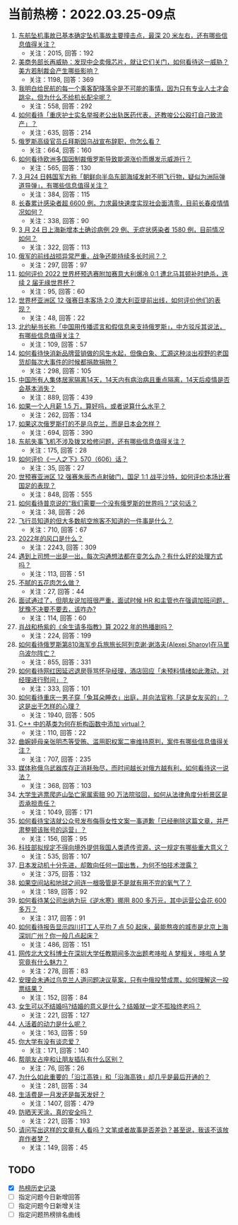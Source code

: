 # 当前热榜：2022.03.25-09点
1. [东航坠机事故已基本确定坠机事故主要撞击点，最深 20 米左右，还有哪些信息值得关注？](https://www.zhihu.com/question/523860002)
    * 关注：2015, 回答：192
2. [美商务部长再威胁：发现中企卖俄芯片，就让它们关门，如何看待这一威胁？美方若制裁会产生哪些影响？](https://www.zhihu.com/question/523805598)
    * 关注：1198, 回答：369
3. [我明白给民航的每一个乘客配降落伞是不可能的事情，因为只有专业人士才会跳伞，但为什么不给机长配伞呢？](https://www.zhihu.com/question/523492533)
    * 关注：558, 回答：292
4. [如何看待「重庆护士实名举报老公出轨医药代表，还教唆公公殴打自己致流产」？](https://www.zhihu.com/question/523860707)
    * 关注：635, 回答：214
5. [俄罗斯高级官员丘拜斯因乌战宣布辞职，你怎么看？](https://www.zhihu.com/question/523766516)
    * 关注：664, 回答：160
6. [如何看待欧洲多国因制裁俄罗斯导致能源涨价而爆发示威游行？](https://www.zhihu.com/question/523524242)
    * 关注：565, 回答：130
7. [3 月24 日韩国军方称「朝鲜向半岛东部海域发射不明飞行物，疑似为洲际弹道导弹」，有哪些信息值得关注？](https://www.zhihu.com/question/523820339)
    * 关注：384, 回答：115
8. [长春累计感染者超 6600 例，力求最快速度实现社会面清零，目前长春疫情情况如何？](https://www.zhihu.com/question/523393551)
    * 关注：338, 回答：90
9. [3 月 24 日上海新增本土确诊病例 29 例、无症状感染者 1580 例，目前情况如何？](https://www.zhihu.com/question/523966879)
    * 关注：322, 回答：113
10. [俄军的前线战损异常严重，战争还能持续多长时间？？](https://www.zhihu.com/question/519002946)
    * 关注：297, 回答：97
11. [如何评价 2022 世界杯预选赛附加赛意大利爆冷 0:1 遭北马其顿补时绝杀，连续 2 届无缘世界杯？](https://www.zhihu.com/question/523963712)
    * 关注：95, 回答：60
12. [世界杯亚洲区 12 强赛日本客场 2:0 澳大利亚提前出线，如何评价他们的表现？](https://www.zhihu.com/question/523881141)
    * 关注：48, 回答：22
13. [北约秘书长称「中国用传播谎言和假信息来支持俄罗斯」，中方驳斥其说法，有哪些信息值得关注？](https://www.zhihu.com/question/523849751)
    * 关注：109, 回答：57
14. [如何看待快消新品牌营销做的风生水起，但像白象、汇源这种淡出视野的老国货却每次大事件的时候都捐款捐物？](https://www.zhihu.com/question/523831165)
    * 关注：298, 回答：105
15. [中国所有人集体居家隔离14天，14天内有病治病且重点隔离，14天后疫情是否会基本消失？](https://www.zhihu.com/question/523524774)
    * 关注：889, 回答：439
16. [如果一个人月薪 1.5 万，算好吗，或者说算什么水平？](https://www.zhihu.com/question/522073404)
    * 关注：262, 回答：134
17. [如果这次俄罗斯打的不是乌克兰，而是日本会怎样？](https://www.zhihu.com/question/521796003)
    * 关注：694, 回答：390
18. [东航失事飞机不涉及拨叉检修问题，还有哪些信息值得关注？](https://www.zhihu.com/question/523863651)
    * 关注：175, 回答：28
19. [如何评价《一人之下》570（606）话？](https://www.zhihu.com/question/523833014)
    * 关注：35, 回答：27
20. [世预赛亚洲区 12 强赛朱辰杰点射破门，国足 1:1 战平沙特，如何评价本场比赛国足的表现？](https://www.zhihu.com/question/523806168)
    * 关注：848, 回答：555
21. [如何看待普京说的“我们需要一个没有俄罗斯的世界吗？”这句话？](https://www.zhihu.com/question/519340731)
    * 关注：38, 回答：26
22. [飞行员知道的但大多数航空旅客不知道的一件事是什么？](https://www.zhihu.com/question/421317686)
    * 关注：710, 回答：67
23. [2022年的风口是什么？](https://www.zhihu.com/question/511953598)
    * 关注：2243, 回答：309
24. [遇到上司想一出是一出，每次沟通想法都在变怎么办？有什么好的处理方式吗？](https://www.zhihu.com/question/521280628)
    * 关注：113, 回答：51
25. [不腻的五花肉怎么做？](https://www.zhihu.com/question/265721331)
    * 关注：27, 回答：44
26. [面试通过了，但朋友说加班很严重，面试时候 HR 和主管也在强调加班问题，犹豫不决要不要去，该咋办?](https://www.zhihu.com/question/517542639)
    * 关注：114, 回答：60
27. [肖战和杨紫的《余生请多指教》算 2022 年的热播剧吗？](https://www.zhihu.com/question/523697104)
    * 关注：224, 回答：199
28. [如何看待俄罗斯第810海军步兵旅旅长阿列克谢·谢洛夫(Alexei Sharov)在马里乌波尔阵亡？](https://www.zhihu.com/question/523734046)
    * 关注：855, 回答：331
29. [如何看待网红因延迟退房辱骂怀孕经理，酒店回应「未预料情绪如此激动，对经理进行慰问」？](https://www.zhihu.com/question/523723153)
    * 关注：333, 回答：101
30. [如何看待重庆一男子穿「兔耳朵睡衣」出庭，并向法官称「这是女友买的」？这是出于怎样的心理？](https://www.zhihu.com/question/523588972)
    * 关注：1940, 回答：505
31. [C++ 中的基类为何在析构函数中添加 virtual？](https://www.zhihu.com/question/522415436)
    * 关注：110, 回答：22
32. [曲婉婷母亲张明杰等受贿、滥用职权案二审维持原判，案件有哪些信息值得关注？](https://www.zhihu.com/question/523829834)
    * 关注：707, 回答：235
33. [媒体称俄乌武器库存正消耗殆尽，而时间越长对俄方越有利，如何看待这一说法？](https://www.zhihu.com/question/523817999)
    * 关注：368, 回答：103
34. [大学生逃票爬庐山坠亡家属索赔 90 万法院驳回，如何从法律角度分析景区是否承担责任？](https://www.zhihu.com/question/523761142)
    * 关注：1049, 回答：171
35. [如何看待宝洁就公众号发布侮辱女性文案一事道歉「已经删除这篇文章，并严肃整顿该账号的运营」？](https://www.zhihu.com/question/523826844)
    * 关注：156, 回答：95
36. [科技部拟规定不得向境外提供我国人类遗传资源，这一规定有哪些重大意义？](https://www.zhihu.com/question/523485310)
    * 关注：535, 回答：107
37. [日本发动机十分先进，却敢向任何一国出售，为何不怕技术泄露？](https://www.zhihu.com/question/522206035)
    * 关注：375, 回答：132
38. [如果空间站和地球之间连一根吸管是不是就有用不完的氧气了？](https://www.zhihu.com/question/522571222)
    * 关注：189, 回答：92
39. [如何看待某公司出纳为玩《逆水寒》挪用 800 多万元，其中运营公会花 600 多万？](https://www.zhihu.com/question/523399511)
    * 关注：317, 回答：91
40. [如何看待报告显示四川打工人平均 7 点 50 起床，最能熬夜的城市是北京上海深圳广州？你一般几点起床？](https://www.zhihu.com/question/523385543)
    * 关注：486, 回答：151
41. [网传北大文科博士在深圳大学任教期间多次出题考哆啦 A 梦相关，哆啦 A 梦究竟有什么魅力？](https://www.zhihu.com/question/523618707)
    * 关注：278, 回答：83
42. [安理会未通过乌克兰人道问题决议草案，只有中俄投赞成票，如何理解这一投票结果？](https://www.zhihu.com/question/523795023)
    * 关注：152, 回答：84
43. [女生可以不结婚吗?结婚的意义是什么？结婚就一定不孤独终老吗？](https://www.zhihu.com/question/522968556)
    * 关注：221, 回答：127
44. [人活着的动力是什么呢？](https://www.zhihu.com/question/521809098)
    * 关注：163, 回答：59
45. [你大学有没有谈恋爱？](https://www.zhihu.com/question/523567265)
    * 关注：171, 回答：140
46. [帮朋友占座和让朋友插队有什么区别？](https://www.zhihu.com/question/522677299)
    * 关注：76, 回答：26
47. [为什么如此重要的「沿江高铁」和「沿海高铁」却几乎是最后开通的？](https://www.zhihu.com/question/511864356)
    * 关注：281, 回答：34
48. [生活费是一月发还是每天发好？](https://www.zhihu.com/question/517990868)
    * 关注：1407, 回答：479
49. [防晒天天涂，真的安全吗？](https://www.zhihu.com/question/523798616)
    * 关注：221, 回答：193
50. [请问写出这样的文章有人看吗？文笔或者故事是否差劲？甚至说，我该不该放弃作者梦？](https://www.zhihu.com/question/518855792)
    * 关注：149, 回答：45
## TODO
* [x] [热榜历史记录](hot_history/AllHot.md)
* [ ] 指定问题今日新增回答
* [ ] 指定问题今日新增关注
* [ ] 指定问题热榜排名曲线

